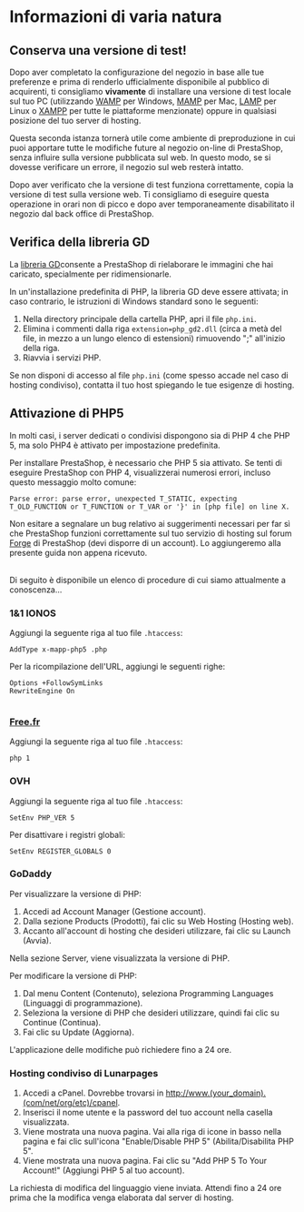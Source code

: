 # Informazioni di varia natura

## Conserva una versione di test! <a href="#informazionidivarianatura-conservaunaversioneditest" id="informazionidivarianatura-conservaunaversioneditest"></a>

Dopo aver completato la configurazione del negozio in base alle tue preferenze e prima di renderlo ufficialmente disponibile al pubblico di acquirenti, ti consigliamo **vivamente** di installare una versione di test locale sul tuo PC (utilizzando [WAMP](http://en.wikipedia.org/wiki/Comparison\_of\_WAMPs) per Windows, [MAMP](https://it.wikipedia.org/wiki/MAMP) per Mac, [LAMP](https://it.wikipedia.org/wiki/LAMP) per Linux o [XAMPP](https://www.apachefriends.org/it/index.html) per tutte le piattaforme menzionate) oppure in qualsiasi posizione del tuo server di hosting.

Questa seconda istanza tornerà utile come ambiente di preproduzione in cui puoi apportare tutte le modifiche future al negozio on-line di PrestaShop, senza influire sulla versione pubblicata sul web. In questo modo, se si dovesse verificare un errore, il negozio sul web resterà intatto.

Dopo aver verificato che la versione di test funziona correttamente, copia la versione di test sulla versione web. Ti consigliamo di eseguire questa operazione in orari non di picco e dopo aver temporaneamente disabilitato il negozio dal back office di PrestaShop.

## Verifica della libreria GD <a href="#informazionidivarianatura-verificadellalibreriagd" id="informazionidivarianatura-verificadellalibreriagd"></a>

La [libreria GD](http://www.boutell.com/gd/)consente a PrestaShop di rielaborare le immagini che hai caricato, specialmente per ridimensionarle.

In un'installazione predefinita di PHP, la libreria GD deve essere attivata; in caso contrario, le istruzioni di Windows standard sono le seguenti:

1. Nella directory principale della cartella PHP, apri il file `php.ini`.
2. Elimina i commenti dalla riga `extension=php_gd2.dll` (circa a metà del file, in mezzo a un lungo elenco di estensioni) rimuovendo ";" all'inizio della riga.
3. Riavvia i servizi PHP.

Se non disponi di accesso al file `php.ini` (come spesso accade nel caso di hosting condiviso), contatta il tuo host spiegando le tue esigenze di hosting.

## Attivazione di PHP5 <a href="#informazionidivarianatura-attivazionediphp5" id="informazionidivarianatura-attivazionediphp5"></a>

In molti casi, i server dedicati o condivisi dispongono sia di PHP 4 che PHP 5, ma solo PHP4 è attivato per impostazione predefinita.

Per installare PrestaShop, è necessario che PHP 5 sia attivato. Se tenti di eseguire PrestaShop con PHP 4, visualizzerai numerosi errori, incluso questo messaggio molto comune:

```
Parse error: parse error, unexpected T_STATIC, expecting T_OLD_FUNCTION or T_FUNCTION or T_VAR or '}' in [php file] on line X.
```

Non esitare a segnalare un bug relativo ai suggerimenti necessari per far sì che PrestaShop funzioni correttamente sul tuo servizio di hosting sul forum [Forge](http://forge.prestashop.com/) di PrestaShop (devi disporre di un account). Lo aggiungeremo alla presente guida non appena ricevuto.

\
Di seguito è disponibile un elenco di procedure di cui siamo attualmente a conoscenza...

### 1&1 IONOS <a href="#informazionidivarianatura-1-and-1ionos" id="informazionidivarianatura-1-and-1ionos"></a>

Aggiungi la seguente riga al tuo file `.htaccess`:

```
AddType x-mapp-php5 .php
```

Per la ricompilazione dell'URL, aggiungi le seguenti righe:

```
Options +FollowSymLinks
RewriteEngine On
```

```
```

### [Free.fr](http://free.fr) <a href="#informazionidivarianatura-free.fr" id="informazionidivarianatura-free.fr"></a>

Aggiungi la seguente riga al tuo file `.htaccess`:

```
php 1
```

### OVH <a href="#informazionidivarianatura-ovh" id="informazionidivarianatura-ovh"></a>

Aggiungi la seguente riga al tuo file `.htaccess`:

```
SetEnv PHP_VER 5
```

Per disattivare i registri globali:

```
SetEnv REGISTER_GLOBALS 0
```

### GoDaddy <a href="#informazionidivarianatura-godaddy" id="informazionidivarianatura-godaddy"></a>

Per visualizzare la versione di PHP:

1. Accedi ad Account Manager (Gestione account).
2. Dalla sezione Products (Prodotti), fai clic su Web Hosting (Hosting web).
3. Accanto all'account di hosting che desideri utilizzare, fai clic su Launch (Avvia).

Nella sezione Server, viene visualizzata la versione di PHP.

Per modificare la versione di PHP:

1. Dal menu Content (Contenuto), seleziona Programming Languages (Linguaggi di programmazione).
2. Seleziona la versione di PHP che desideri utilizzare, quindi fai clic su Continue (Continua).
3. Fai clic su Update (Aggiorna).

L'applicazione delle modifiche può richiedere fino a 24 ore.

### Hosting condiviso di Lunarpages <a href="#informazionidivarianatura-hostingcondivisodilunarpages" id="informazionidivarianatura-hostingcondivisodilunarpages"></a>

1. Accedi a cPanel. Dovrebbe trovarsi in [http://www.(your\_domain).(com/net/org/etc)/cpanel](http://www.\(your\_domain\).\(com/net/org/etc\)/cpanel).
2. Inserisci il nome utente e la password del tuo account nella casella visualizzata.
3. Viene mostrata una nuova pagina. Vai alla riga di icone in basso nella pagina e fai clic sull'icona "Enable/Disable PHP 5" (Abilita/Disabilita PHP 5".
4. Viene mostrata una nuova pagina. Fai clic su "Add PHP 5 To Your Account!" (Aggiungi PHP 5 al tuo account).

La richiesta di modifica del linguaggio viene inviata. Attendi fino a 24 ore prima che la modifica venga elaborata dal server di hosting.
